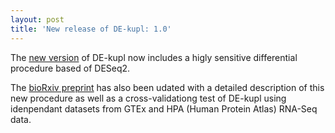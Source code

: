 ```yaml
---
layout: post
title: 'New release of DE-kupl: 1.0'
---
```


The [new version](https://github.com/Transipedia/dekupl-run/releases/tag/1.0) of DE-kupl now includes
a higly sensitive differential procedure based of DESeq2.

The [bioRxiv preprint](http://biorxiv.org/content/early/2017/06/02/122937) has also been udated with a detailed description of this new procedure as well as a
cross-validationg test of DE-kupl using idenpendant datasets from GTEx and HPA (Human Protein Atlas) RNA-Seq data.
